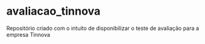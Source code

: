 # avaliacao_tinnova
Repositório criado com o intuito de disponibilizar o teste de avaliação para a empresa Tinnova 
